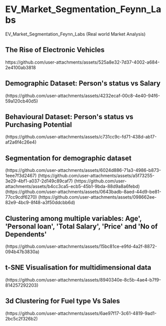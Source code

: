 # EV_Market_Segmentation_Feynn_Labs
EV_Market_Segmentation_Feynn_Labs (Real world Market Analysis)
<h2>The Rise of Electronic Vehicles</h2>
 https://github.com/user-attachments/assets/525a8e32-7d37-4002-a684-2e4100ab3818
<h2>Demographic Dataset: Person's status vs Salary</h2>
 (https://github.com/user-attachments/assets/4232ecaf-00c8-4e40-94f6-59a120cb40d5)
<h2>Behavioural Dataset: Person's status vs Purchasing Potential</h2>
 (https://github.com/user-attachments/assets/c731cc9c-fd71-438d-ab17-af2a6f4c26e4)
<h2>Segmentation for demographic dataset</h2>
 (https://github.com/user-attachments/assets/6024d886-71a3-4986-b873-1eee7f3d2467)
 (https://github.com/user-attachments/assets/a5f73255-3e29-4bf1-a037-2d149c89caf7)
 (https://github.com/user-attachments/assets/b4cc3ca5-ecb5-45b1-9bda-88d9a8a6febd)
 (https://github.com/user-attachments/assets/0643badb-8aed-44d9-be81-77cc9cdf6270)
 (https://github.com/user-attachments/assets/098662ee-82e9-4bc9-8f48-a3f50ddcbb6d)
<h2>Clustering among multiple variables: Age', 'Personal loan', 'Total Salary', 'Price' and 'No of Dependents'</h2>
 (https://github.com/user-attachments/assets/15bc81ce-e9fd-4a2f-8872-094b47b3830a)
<h2>t-SNE Visualisation for multidimensional data</h2>
 (https://github.com/user-attachments/assets/8940340e-8c5b-4ae4-b7f9-814257292203)
<h2>3d Clustering for Fuel type Vs Sales </h2>
 (https://github.com/user-attachments/assets/6ae97f17-3c61-4819-9ad1-2bc5c2f326b2)

